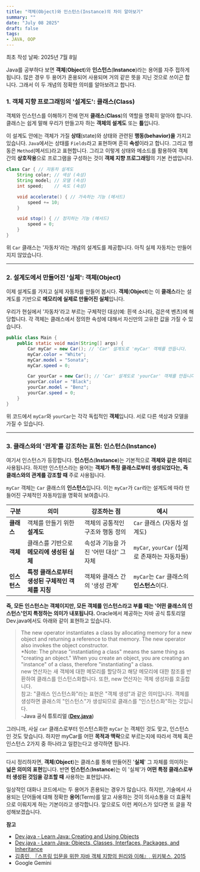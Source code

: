 ```yaml
---
title: "객체(Object)와 인스턴스(Instance)의 차이 알아보기"
summary: ""
date: "July 08 2025"
draft: false
tags:
- JAVA, OOP
---
```


최초 작성 날짜: 2025년 7월 8일  

Java를 공부하다 보면 **객체**(**Object**)와 **인스턴스**(**Instance**)라는 용어를 자주 접하게 됩니다. 많은 경우 두 용어가 혼용되어 사용되며 거의 같은 뜻을 지닌 것으로 쓰이곤 합니다. 그래서 이 두 개념의 정확한 의미를 알아보려고 합니다.

### 1. 객체 지향 프로그래밍의 '설계도': 클래스(Class)

객체와 인스턴스를 이해하기 전에 먼저 **클래스**(**Class**)의 역할을 명확히 알아야 합니다. 클래스는 쉽게 말해 우리가 만들고자 하는 **객체의 설계도** 또는 **틀**입니다.

이 설계도 안에는 객체가 가질 **상태**(state)와 상태와 관련된 **행동(behavior)을** 가지고 있습니다.  `Java`에서는 상태를 `Fields`라고 표현하며 흔히 **속성**이라고 합니다. 그리고 행동은 `Method`(메서드)라고 표현합니다. 그리고 이렇게 상태와 메소드를 활용하여 객체 간의 **상호작용**으로 프로그램을 구성하는 것이 **객체 지향 프로그래밍**의 기본 컨셉입니다.

```java
class Car { // 자동차 설계도
    String color; // 색상 (속성)
    String model; // 모델 (속성)
    int speed;    // 속도 (속성)

    void accelerate() { // 가속하는 기능 (메서드)
        speed += 10;
    }

    void stop() { // 정지하는 기능 (메서드)
        speed = 0;
    }
}
```

위 `Car` 클래스는 '자동차'라는 개념의 설계도를 제공합니다. 아직 실제 자동차는 만들어지지 않았습니다.

---

### 2. 설계도에서 만들어진 '실체': 객체(Object)

이제 설계도를 가지고 실제 자동차를 만들어 봅시다. **객체**(**Object**)는 이 **클래스**라는 설계도를 기반으로 **메모리에 실제로 만들어진 실체**입니다.

우리가 현실에서 '자동차'라고 부르는 구체적인 대상(예: 흰색 소나타, 검은색 벤츠)에 해당합니다. 각 객체는 클래스에서 정의한 속성에 대해서 자신만의 고유한 값을 가질 수 있습니다.

```java
public class Main {
    public static void main(String[] args) {
        Car myCar = new Car(); // 'Car' 설계도로 'myCar' 객체를 만듭니다.
        myCar.color = "White";
        myCar.model = "Sonata";
        myCar.speed = 0;

        Car yourCar = new Car(); // 'Car' 설계도로 'yourCar' 객체를 만듭니다.
        yourCar.color = "Black";
        yourCar.model = "Benz";
        yourCar.speed = 0;
    }
}
```

위 코드에서 `myCar`와 `yourCar`는 각각 독립적인 **객체**입니다. 서로 다른 색상과 모델을 가질 수 있습니다.

---

### 3. 클래스와의 '관계'를 강조하는 표현: 인스턴스(Instance)

여기서 인스턴스가 등장합니다. **인스턴스**(**Instance**)는 기본적으로 **객체와 같은 의미**로 사용됩니다. 하지만 인스턴스라는 용어는 **객체가 특정 클래스로부터 생성되었다는, 즉 클래스와의 관계를 강조할 때** 주로 사용됩니다.

`myCar` 객체는 `Car` 클래스의 **인스턴스**입니다. 이는 `myCar`가 `Car`라는 설계도에 따라 만들어진 구체적인 자동차임을 명확히 보여줍니다.

| 구분 | 의미 | 강조하는 점 | 예시 |
| --- | --- | --- | --- |
| **클래스** | 객체를 만들기 위한 **설계도** | 객체의 공통적인 구조와 행동 정의 | `Car` 클래스 (자동차 설계도) |
| **객체** | 클래스를 기반으로 **메모리에 생성된 실체** | 속성과 기능을 가진 '어떤 대상' 그 자체 | `myCar`, `yourCar` (실제로 존재하는 자동차들) |
| **인스턴스** | **특정 클래스로부터 생성된 구체적인 객체를 지칭** | 객체와 클래스 간의 '생성 관계' | `myCar`는 `Car` 클래스의 **인스턴스**이다. |

**즉, 모든 인스턴스는 객체이지만, 모든 객체를 인스턴스라고 부를 때는 '어떤 클래스의 인스턴스'인지 특정하는 의미가 내포됩니다.** Oracle에서 제공하는 자바 공식 튜토리얼 Dev.java에서도 아래와 같이 표현하고 있습니다.

> The new operator instantiates a class by allocating memory for a new object and returning a reference to that memory. The new operator also invokes the object constructor.  
*Note: The phrase "instantiating a class" means the same thing as "creating an object." When you create an object, you are creating an "instance" of a class, therefore "instantiating" a class.  
new 연산자는 새 객체에 대한 메모리를 할당하고 해당 메모리에 대한 참조를 반환하여 클래스를 인스턴스화합니다. 또한, new 연산자는 객체 생성자를 호출합니다.  
참고: "클래스 인스턴스화"라는 표현은 "객체 생성"과 같은 의미입니다. 객체를 생성하면 클래스의 "인스턴스"가 생성되므로 클래스를 "인스턴스화"하는 것입니다.  
-**Java 공식 튜토리얼 ([Dev.java](https://dev.java/learn/classes-objects/creating-objects/#creating))**
> 

그러니까, 사실 `car` 클래스로부터 인스턴스화한 `myCar` 는 객체인 것도 맞고, 인스턴스인 것도 맞습니다. 하지만 myCar를 어떤 **목적과 맥락**으로 부르는지에 따라서 객체 혹은 인스턴스 2가지 중 하나라고 일컫는다고 생각하면 됩니다.

---

다시 정리하자면, **객체**(**Object**)는 클래스를 통해 만들어진 '**실체**' 그 자체를 의미하는 **넓은 의미의 표현**입니다. 반면 **인스턴스**(**Instance**)는 이 '실체'가 **어떤 특정 클래스로부터 생성된 것임을 강조할 때** 사용하는 표현입니다.

일상적인 대화나 코드에서는 두 용어가 혼용되는 경우가 많습니다. 하지만, 기술에서 사용되는 단어들에 대해 정확한 **용어**(Term)를 알고 사용하는 것이 의사소통을 더 효율적으로 이뤄지게 하는 기본이라고 생각합니다. 앞으로도 이런 케이스가 있다면 또 글을 작성해보겠습니다.

**참고**

- [Dev.java - Learn Java: Creating and Using Objects](https://dev.java/learn/classes-objects/creating-objects/)
- [Dev.java - Learn Java: Objects, Classes, Interfaces, Packages, and Inheritance](https://dev.java/learn/oop/)
- [김종민, 『스프링 입문을 위한 자바 객체 지향의 원리와 이해』, 위키북스, 2015](https://www.yes24.com/product/goods/17350624)
- Google Gemini